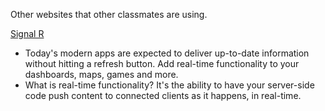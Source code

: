 Other websites that other classmates are using.

[Signal R](https://dotnet.microsoft.com/apps/aspnet/signalr)
- Today's modern apps are expected to deliver up-to-date information without hitting a refresh button. Add real-time functionality to your dashboards, maps, games and more.
- What is real-time functionality? It's the ability to have your server-side code push content to connected clients as it happens, in real-time.
